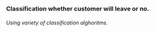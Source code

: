 ### Classification whether customer will leave or no.

###### Using variety of classification alghoritms.
